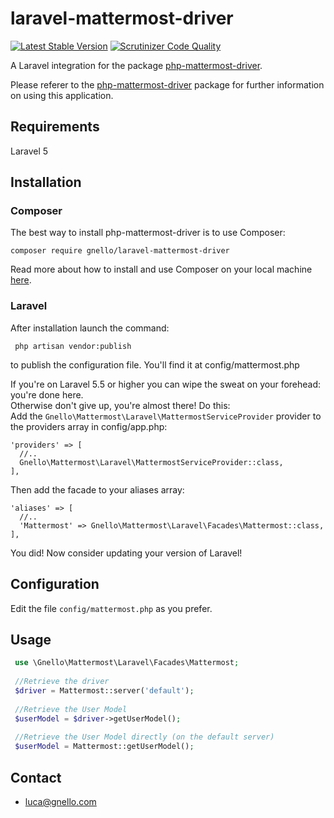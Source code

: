 # laravel-mattermost-driver

[![Latest Stable Version][7]][8] [![Scrutinizer Code Quality][5]][6]

A Laravel integration for the package [php-mattermost-driver][4].  

Please referer to the [php-mattermost-driver][4] package for further information on using this application.

## Requirements
Laravel 5

## Installation
### Composer
The best way to install php-mattermost-driver is to use Composer:

```
composer require gnello/laravel-mattermost-driver
```

Read more about how to install and use Composer on your local machine [here][3].

### Laravel
After installation launch the command:
```
 php artisan vendor:publish
```
to publish the configuration file. You'll find it at config/mattermost.php

If you're on Laravel 5.5 or higher you can wipe the sweat on your forehead: you're done here.  
Otherwise don't give up, you're almost there! Do this:  
Add the `Gnello\Mattermost\Laravel\MattermostServiceProvider` provider to the providers array in config/app.php:  
```
'providers' => [
  //..
  Gnello\Mattermost\Laravel\MattermostServiceProvider::class,
],
```  
Then add the facade to your aliases array:
```
'aliases' => [
  //..
  'Mattermost' => Gnello\Mattermost\Laravel\Facades\Mattermost::class,
],
```
You did! Now consider updating your version of Laravel!

## Configuration
Edit the file `config/mattermost.php` as you prefer.

## Usage

```php
 use \Gnello\Mattermost\Laravel\Facades\Mattermost;
 
 //Retrieve the driver
 $driver = Mattermost::server('default');
 
 //Retrieve the User Model
 $userModel = $driver->getUserModel();
 
 //Retrieve the User Model directly (on the default server)
 $userModel = Mattermost::getUserModel();
 ```

## Contact
- luca@gnello.com

[3]: https://getcomposer.org/doc/00-intro.md#installation-linux-unix-osx
[4]: https://github.com/gnello/laravel-mattermost-driver
[5]: https://scrutinizer-ci.com/g/gnello/laravel-mattermost-driver/badges/quality-score.png?b=master
[6]: https://scrutinizer-ci.com/g/gnello/laravel-mattermost-driver/?branch=master
[7]: https://poser.pugx.org/gnello/laravel-mattermost-driver/v/stable
[8]: https://packagist.org/packages/gnello/laravel-mattermost-driver
